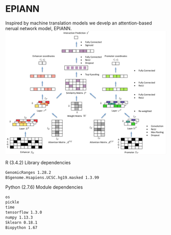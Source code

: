 # EPIANN

Inspired by machine translation models we develp an attention-based nerual network model, EPIANN.
![Schematic overview of EPIANN](/EPIANN.png?raw=true)

R (3.4.2) Library dependencies

```
GenomicRanges 1.28.2
BSgenome.Hsapiens.UCSC.hg19.masked 1.3.99
```

Python (2.7.6) Module dependencies
```
os
pickle
time
tensorflow 1.3.0
numpy 1.13.3
Sklearn 0.18.1
Biopython 1.67


```
